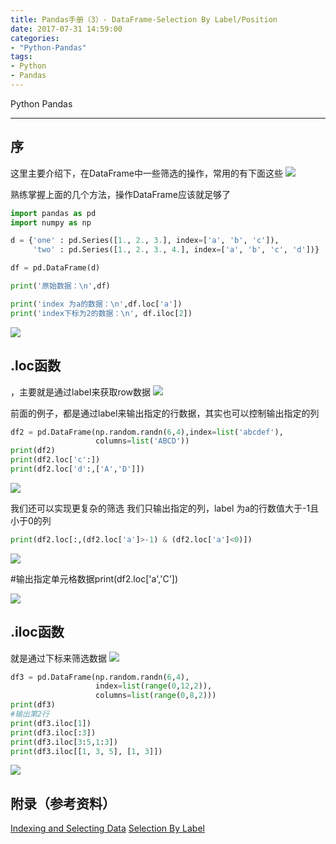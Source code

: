```yaml
---
title: Pandas手册（3）- DataFrame-Selection By Label/Position
date: 2017-07-31 14:59:00
categories:
- "Python-Pandas"
tags:
- Python
- Pandas
---
```


Python
Pandas

***
## 序
这里主要介绍下，在DataFrame中一些筛选的操作，常用的有下面这些
![](http://upload-images.jianshu.io/upload_images/76024-b0e3643a3e1474d4.png?imageMogr2/auto-orient/strip%7CimageView2/2/w/1240)

熟练掌握上面的几个方法，操作DataFrame应该就足够了
``` python
import pandas as pd
import numpy as np

d = {'one' : pd.Series([1., 2., 3.], index=['a', 'b', 'c']),
     'two' : pd.Series([1., 2., 3., 4.], index=['a', 'b', 'c', 'd'])}

df = pd.DataFrame(d)

print('原始数据：\n',df)

print('index 为a的数据：\n',df.loc['a'])
print('index下标为2的数据：\n', df.iloc[2])
```

![](http://upload-images.jianshu.io/upload_images/76024-b0d90b7a325bbccf.png?imageMogr2/auto-orient/strip%7CimageView2/2/w/1240)

<!-- more -->

## .loc函数
，主要就是通过label来获取row数据
![](http://upload-images.jianshu.io/upload_images/76024-868722f8a3c65ef9.png?imageMogr2/auto-orient/strip%7CimageView2/2/w/1240)

前面的例子，都是通过label来输出指定的行数据，其实也可以控制输出指定的列
``` python
df2 = pd.DataFrame(np.random.randn(6,4),index=list('abcdef'),
                   columns=list('ABCD'))
print(df2)
print(df2.loc['c':])
print(df2.loc['d':,['A','D']])
```

![](http://upload-images.jianshu.io/upload_images/76024-736ad70ce4b40f5e.png?imageMogr2/auto-orient/strip%7CimageView2/2/w/1240)

我们还可以实现更复杂的筛选
我们只输出指定的列，label 为a的行数值大于-1且小于0的列
``` python
print(df2.loc[:,(df2.loc['a']>-1) & (df2.loc['a']<0)])
```

![](http://upload-images.jianshu.io/upload_images/76024-e8e2d1d4fffed62d.png?imageMogr2/auto-orient/strip%7CimageView2/2/w/1240)

\#输出指定单元格数据print(df2.loc['a','C'])

![](http://upload-images.jianshu.io/upload_images/76024-7f2df349c45178e9.png?imageMogr2/auto-orient/strip%7CimageView2/2/w/1240)

## .iloc函数
就是通过下标来筛选数据
![](http://upload-images.jianshu.io/upload_images/76024-8e5c57342a85b6c9.png?imageMogr2/auto-orient/strip%7CimageView2/2/w/1240)

``` python
df3 = pd.DataFrame(np.random.randn(6,4),
                   index=list(range(0,12,2)),
                   columns=list(range(0,8,2)))
print(df3)
#输出第2行
print(df3.iloc[1])
print(df3.iloc[:3])
print(df3.iloc[3:5,1:3])
print(df3.iloc[[1, 3, 5], [1, 3]])
```

![](http://upload-images.jianshu.io/upload_images/76024-e3f81ec5b22abde0.png?imageMogr2/auto-orient/strip%7CimageView2/2/w/1240)

## 附录（参考资料）
[Indexing and Selecting Data](http://pandas.pydata.org/pandas-docs/stable/indexing.html#indexing)
[Selection By Label](http://pandas.pydata.org/pandas-docs/stable/indexing.html#indexing-label)